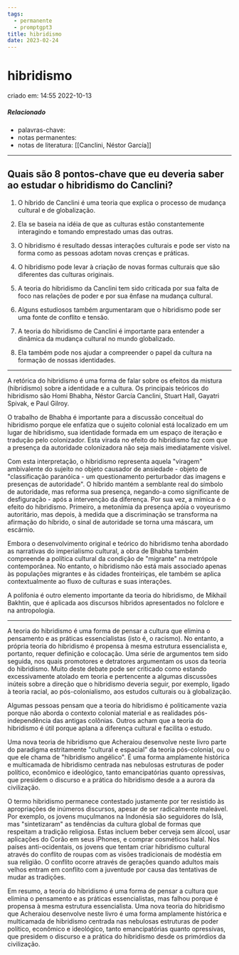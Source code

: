 ```yaml
---
tags:
  - permanente
  - promptgpt3
title: hibridismo
date: 2023-02-24
---
```

# hibridismo
criado em: 14:55 2022-10-13

##### Relacionado
- palavras-chave: 
- notas permanentes: 
- notas de literatura: [[Canclini, Néstor García]]

---
## Quais são 8 pontos-chave que eu deveria saber ao estudar o hibridismo do Canclini?

1. O híbrido de Canclini é uma teoria que explica o processo de mudança cultural e de globalização.

2. Ela se baseia na idéia de que as culturas estão constantemente interagindo e tomando emprestado umas das outras.

3. O hibridismo é resultado dessas interações culturais e pode ser visto na forma como as pessoas adotam novas crenças e práticas.

4. O hibridismo pode levar à criação de novas formas culturais que são diferentes das culturas originais.

5. A teoria do hibridismo da Canclini tem sido criticada por sua falta de foco nas relações de poder e por sua ênfase na mudança cultural.

6. Alguns estudiosos também argumentaram que o hibridismo pode ser uma fonte de conflito e tensão.

7. A teoria do hibridismo de Canclini é importante para entender a dinâmica da mudança cultural no mundo globalizado.

8. Ela também pode nos ajudar a compreender o papel da cultura na formação de nossas identidades.

---


A retórica do hibridismo é uma forma de falar sobre os efeitos da mistura (hibridismo) sobre a identidade e a cultura. Os principais teóricos do hibridismo são Homi Bhabha, Néstor García Canclini, Stuart Hall, Gayatri Spivak, e Paul Gilroy.

O trabalho de Bhabha é importante para a discussão conceitual do hibridismo porque ele enfatiza que o sujeito colonial está localizado em um lugar de hibridismo, sua identidade formada em um espaço de iteração e tradução pelo colonizador. Esta virada no efeito do hibridismo faz com que a presença da autoridade colonizadora não seja mais imediatamente visível.

Com esta interpretação, o hibridismo representa aquela "viragem" ambivalente do sujeito no objeto causador de ansiedade - objeto de "classificação paranóica - um questionamento perturbador das imagens e presenças de autoridade". O híbrido mantém a semblante real do símbolo de autoridade, mas reforma sua presença, negando-a como significante de desfiguração - após a intervenção da diferença. Por sua vez, a mímica é o efeito do hibridismo. Primeiro, a metonímia da presença apóia o voyeurismo autoritário, mas depois, à medida que a discriminação se transforma na afirmação do híbrido, o sinal de autoridade se torna uma máscara, um escárnio.

Embora o desenvolvimento original e teórico do hibridismo tenha abordado as narrativas do imperialismo cultural, a obra de Bhabha também compreende a política cultural da condição de "migrante" na metrópole contemporânea. No entanto, o hibridismo não está mais associado apenas às populações migrantes e às cidades fronteiriças, ele também se aplica contextualmente ao fluxo de culturas e suas interações.

A polifonia é outro elemento importante da teoria do hibridismo, de Mikhail Bakhtin, que é aplicada aos discursos híbridos apresentados no folclore e na antropologia.

---
A teoria do hibridismo é uma forma de pensar a cultura que elimina o pensamento e as práticas essencialistas (isto é, o racismo). No entanto, a própria teoria do hibridismo é propensa à mesma estrutura essencialista e, portanto, requer definição e colocação. Uma série de argumentos tem sido seguida, nos quais promotores e detratores argumentam os usos da teoria do hibridismo. Muito deste debate pode ser criticado como estando excessivamente atolado em teoria e pertencente a algumas discussões inúteis sobre a direção que o hibridismo deveria seguir, por exemplo, ligado à teoria racial, ao pós-colonialismo, aos estudos culturais ou à globalização.

Algumas pessoas pensam que a teoria do hibridismo é politicamente vazia porque não aborda o contexto colonial material e as realidades pós-independência das antigas colônias. Outros acham que a teoria do hibridismo é útil porque aplana a diferença cultural e facilita o estudo.

Uma nova teoria de hibridismo que Acheraiou desenvolve neste livro parte do paradigma estritamente "cultural e espacial" da teoria pós-colonial, ou o que ele chama de "hibridismo angélico". É uma forma amplamente histórica e multicamada de hibridismo centrada nas nebulosas estruturas de poder político, econômico e ideológico, tanto emancipatórias quanto opressivas, que presidem o discurso e a prática do hibridismo desde a a aurora da civilização.

O termo hibridismo permanece contestado justamente por ter resistido às apropriações de inúmeros discursos, apesar de ser radicalmente maleável. Por exemplo, os jovens muçulmanos na Indonésia são seguidores do Islã, mas "sintetizaram" as tendências da cultura global de formas que respeitam a tradição religiosa. Estas incluem beber cerveja sem álcool, usar aplicações do Corão em seus iPhones, e comprar cosméticos halal. Nos países anti-ocidentais, os jovens que tentam criar hibridismo cultural através do conflito de roupas com as visões tradicionais de modéstia em sua religião. O conflito ocorre através de gerações quando adultos mais velhos entram em conflito com a juventude por causa das tentativas de mudar as tradições.

Em resumo, a teoria do hibridismo é uma forma de pensar a cultura que elimina o pensamento e as práticas essencialistas, mas falhou porque é propensa à mesma estrutura essencialista. Uma nova teoria do hibridismo que Acheraiou desenvolve neste livro é uma forma amplamente histórica e multicamada de hibridismo centrada nas nebulosas estruturas de poder político, econômico e ideológico, tanto emancipatórias quanto opressivas, que presidem o discurso e a prática do hibridismo desde os primórdios da civilização.